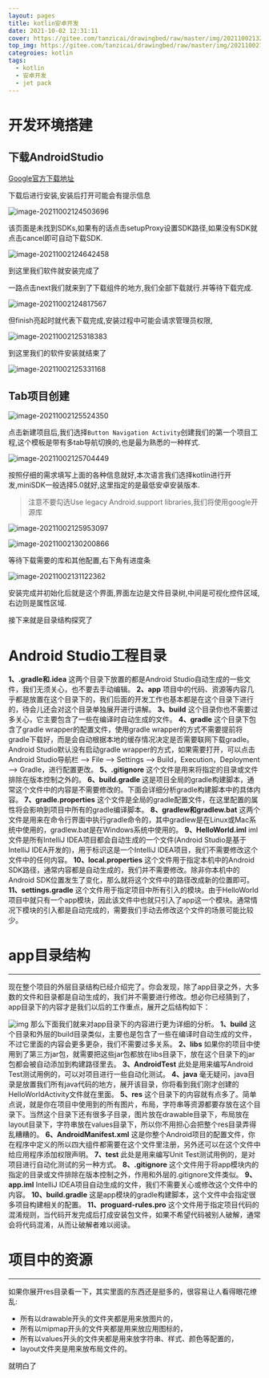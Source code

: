 ```yaml
---
layout: pages
title: kotlin安卓开发
date: 2021-10-02 12:31:11
cover: https://gitee.com/tanzicai/drawingbed/raw/master/img/20211002132143.png
top_img: https://gitee.com/tanzicai/drawingbed/raw/master/img/20211002132205.jpeg
categroies: kotlin
tags: 
  - kotlin
  - 安卓开发
  -	jet pack
---
```


# 开发环境搭建

## 下载AndroidStudio

[Google官方下载地址](https://developer.android.google.cn/studio/index.html)

下载后进行安装,安装后打开可能会有提示信息

![image-20211002124503696](https://gitee.com/tanzicai/drawingbed/raw/master/img/20211002124511.png)

该页面是未找到SDKs,如果有的话点击setupProxy设置SDK路径,如果没有SDK就点击cancel即可自动下载SDK.

![image-20211002124642458](https://gitee.com/tanzicai/drawingbed/raw/master/img/20211002124642.png)

到这里我们软件就安装完成了

一路点击next我们就来到了下载组件的地方,我们全部下载就行.并等待下载完成.

![image-20211002124817567](https://gitee.com/tanzicai/drawingbed/raw/master/img/20211002124817.png)

但finish亮起时就代表下载完成,安装过程中可能会请求管理员权限,

![image-20211002125318383](https://gitee.com/tanzicai/drawingbed/raw/master/img/20211002125318.png)

到这里我们的软件安装就结束了

![image-20211002125331168](https://gitee.com/tanzicai/drawingbed/raw/master/img/20211002125331.png)

## Tab项目创建

![image-20211002125524350](https://gitee.com/tanzicai/drawingbed/raw/master/img/20211002125524.png)

点击新建项目后,我们选择`Button Navigation Activity`创建我们的第一个项目工程,这个模板是带有多tab导航切换的,也是最为熟悉的一种样式.

![image-20211002125704449](https://gitee.com/tanzicai/drawingbed/raw/master/img/20211002125704.png)

按照仔细的需求填写上面的各种信息就好,本次语言我们选择kotlin进行开发,miniSDK一般选择5.0就好,这里指定的是最低安卓安装版本.

> 注意不要勾选Use legacy Android.support libraries,我们将使用google开源库

![image-20211002125953097](https://gitee.com/tanzicai/drawingbed/raw/master/img/20211002125953.png)

![image-20211002130200866](https://gitee.com/tanzicai/drawingbed/raw/master/img/20211002130201.png)

等待下载需要的库和其他配置,右下角有进度条

![image-20211002131122362](https://gitee.com/tanzicai/drawingbed/raw/master/img/20211002131122.png)

安装完成并初始化后就是这个界面,界面左边是文件目录树,中间是可视化控件区域,右边则是属性区域.

接下来就是目录结构探究了

# Android Studio工程目录

**1、.gradle和.idea**
    这两个目录下放置的都是Android Studio自动生成的一些文件，我们无须关心，也不要去手动编辑。
**2、app**
    项目中的代码、资源等内容几乎都是放置在这个目录下的，我们后面的开发工作也基本都是在这个目录下进行的，待会儿还会对这个目录单独展开进行讲解。
**3、build**
    这个目录你也不需要过多关心，它主要包含了一些在编译时自动生成的文件。
**4、gradle**
    这个目录下包含了gradle wrapper的配置文件，使用gradle wrapper的方式不需要提前将gradle下载好，而是会自动根据本地的缓存情况决定是否需要联网下载gradle。Android Studio默认没有启动gradle wrapper的方式，如果需要打开，可以点击Android Studio导航栏 --> File --> Settings --> Build，Execution，Deployment --> Gradle，进行配置更改。
**5、.gitignore**
    这个文件是用来将指定的目录或文件排除在版本控制之外的。
**6、build.gradle**
    这是项目全局的gradle构建脚本，通常这个文件中的内容是不需要修改的。下面会详细分析gradle构建脚本中的具体内容。
**7、gradle.properties**
    这个文件是全局的gradle配置文件，在这里配置的属性将会影响到项目中所有的gradle编译脚本。
**8、gradlew和gradlew.bat**
    这两个文件是用来在命令行界面中执行gradle命令的，其中gradlew是在Linux或Mac系统中使用的，gradlew.bat是在Windows系统中使用的。
**9、HelloWorld.iml**
    iml文件是所有IntelliJ IDEA项目都会自动生成的一个文件(Android Studio是基于IntelliJ IDEA开发的)，用于标识这是一个IntelliJ IDEA项目，我们不需要修改这个文件中的任何内容。
**10、local.properties**
    这个文件用于指定本机中的Android SDK路径，通常内容都是自动生成的，我们并不需要修改。除非你本机中的Android SDK位置发生了变化，那么就将这个文件中的路径改成新的位置即可。
**11、settings.gradle**
    这个文件用于指定项目中所有引入的模块。由于HelloWorld项目中就只有一个app模块，因此该文件中也就只引入了app这一个模块。通常情况下模块的引入都是自动完成的，需要我们手动去修改这个文件的场景可能比较少。

# app目录结构

------

现在整个项目的外层目录结构已经介绍完了。你会发现，除了app目录之外，大多数的文件和目录都是自动生成的，我们并不需要进行修改。想必你已经猜到了，app目录下的内容才是我们以后的工作重点，展开之后结构如下：

![img](https://gitee.com/tanzicai/drawingbed/raw/master/img/20211002131733.png)
    那么下面我们就来对app目录下的内容进行更为详细的分析。
**1、build**
    这个目录和外层的build目录类似，主要也是包含了一些在编译时自动生成的文件，不过它里面的内容会更多更杂，我们不需要过多关系。
**2、libs**
    如果你的项目中使用到了第三方jar包，就需要把这些jar包都放在libs目录下，放在这个目录下的jar包都会被自动添加到构建路径里去。
**3、AndroidTest**
    此处是用来编写Android Test测试用例的，可以对项目进行一些自动化测试。
**4、java**
    毫无疑问，java目录是放置我们所有java代码的地方，展开该目录，你将看到我们刚才创建的HelloWorldActivity文件就在里面。
**5、res**
    这个目录下的内容就有点多了。简单点说，就是你在项目中使用到的所有图片，布局，字符串等资源都要存放在这个目录下。当然这个目录下还有很多子目录，图片放在drawable目录下，布局放在layout目录下，字符串放在values目录下，所以你不用担心会把整个res目录弄得乱糟糟的。
**6、AndroidManifest.xml**
    这是你整个Android项目的配置文件，你在程序中定义的所以四大组件都需要在这个文件里注册，另外还可以在这个文件中给应用程序添加权限声明。
**7、test**
    此处是用来编写Unit Test测试用例的，是对项目进行自动化测试的另一种方式。
**8、.gitignore**
    这个文件用于将app模块内的指定的目录或文件排除在版本控制之外，作用和外层的.gitignore文件类似。
**9、app.iml**
    IntelliJ IDEA项目自动生成的文件，我们不需要关心或修改这个文件中的内容。
**10、build.gradle**
    这是app模块的gradle构建脚本，这个文件中会指定很多项目构建相关的配置。
**11、proguard-rules.pro**
    这个文件用于指定项目代码的混淆规则，当代码开发完成后打成安装包文件，如果不希望代码被别人破解，通常会将代码混淆，从而让破解者难以阅读。

# 项目中的资源

------

如果你展开res目录看一下，其实里面的东西还是挺多的，很容易让人看得眼花缭乱:

+ 所有以drawable开头的文件夹都是用来放图片的，
+ 所有以mipmap开头的文件夹都是用来放应用图标的，
+ 所有以values开头的文件夹都是用来放字符串、样式、颜色等配置的，
+ layout文件夹是用来放布局文件的。

就明白了
